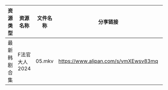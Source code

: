 | 资源类型   | 资源名称      | 文件名称   | 分享链接                                 | 更新时间                |
| ------ | --------- | ------ | ------------------------------------ | ------------------- |
| 最新韩剧合集 | F法官大人2024 | 05.mkv | https://www.alipan.com/s/vmXEwsv83mq | 2024-08-27 00:05:35 |
